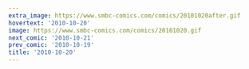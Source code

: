 ```yaml
---
extra_image: https://www.smbc-comics.com/comics/20101020after.gif
hovertext: '2010-10-20'
image: https://www.smbc-comics.com/comics/20101020.gif
next_comic: '2010-10-21'
prev_comic: '2010-10-19'
title: '2010-10-20'
---
```


